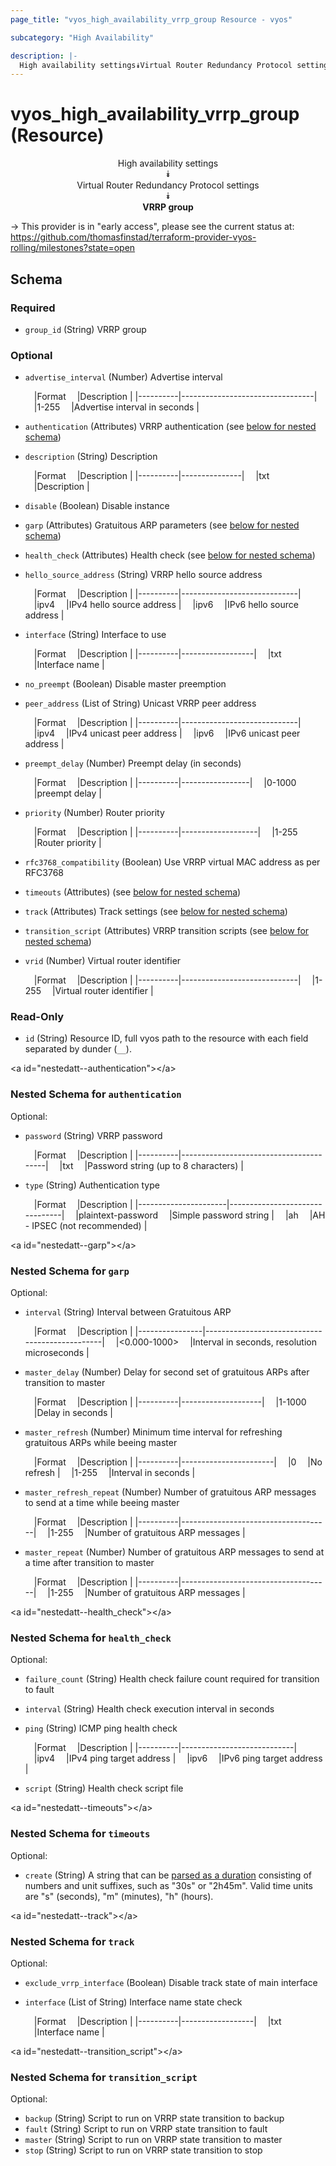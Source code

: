 ```yaml
---
page_title: "vyos_high_availability_vrrp_group Resource - vyos"

subcategory: "High Availability"

description: |- 
  High availability settings⯯Virtual Router Redundancy Protocol settings⯯VRRP group
---
```


# vyos_high_availability_vrrp_group (Resource)
<center>

High availability settings  
⯯  
Virtual Router Redundancy Protocol settings  
⯯  
**VRRP group**


</center>

-> This provider is in "early access", please see the current status at: https://github.com/thomasfinstad/terraform-provider-vyos-rolling/milestones?state=open

## Schema

### Required

- `group_id` (String) VRRP group

### Optional

- `advertise_interval` (Number) Advertise interval

    &emsp;|Format  &emsp;|Description                    |
    |----------|---------------------------------|
    &emsp;|1-255   &emsp;|Advertise interval in seconds  |
- `authentication` (Attributes) VRRP authentication (see [below for nested schema](#nestedatt--authentication))
- `description` (String) Description

    &emsp;|Format  &emsp;|Description  |
    |----------|---------------|
    &emsp;|txt     &emsp;|Description  |
- `disable` (Boolean) Disable instance
- `garp` (Attributes) Gratuitous ARP parameters (see [below for nested schema](#nestedatt--garp))
- `health_check` (Attributes) Health check (see [below for nested schema](#nestedatt--health_check))
- `hello_source_address` (String) VRRP hello source address

    &emsp;|Format  &emsp;|Description                |
    |----------|-----------------------------|
    &emsp;|ipv4    &emsp;|IPv4 hello source address  |
    &emsp;|ipv6    &emsp;|IPv6 hello source address  |
- `interface` (String) Interface to use

    &emsp;|Format  &emsp;|Description     |
    |----------|------------------|
    &emsp;|txt     &emsp;|Interface name  |
- `no_preempt` (Boolean) Disable master preemption
- `peer_address` (List of String) Unicast VRRP peer address

    &emsp;|Format  &emsp;|Description                |
    |----------|-----------------------------|
    &emsp;|ipv4    &emsp;|IPv4 unicast peer address  |
    &emsp;|ipv6    &emsp;|IPv6 unicast peer address  |
- `preempt_delay` (Number) Preempt delay (in seconds)

    &emsp;|Format  &emsp;|Description    |
    |----------|-----------------|
    &emsp;|0-1000  &emsp;|preempt delay  |
- `priority` (Number) Router priority

    &emsp;|Format  &emsp;|Description      |
    |----------|-------------------|
    &emsp;|1-255   &emsp;|Router priority  |
- `rfc3768_compatibility` (Boolean) Use VRRP virtual MAC address as per RFC3768
- `timeouts` (Attributes) (see [below for nested schema](#nestedatt--timeouts))
- `track` (Attributes) Track settings (see [below for nested schema](#nestedatt--track))
- `transition_script` (Attributes) VRRP transition scripts (see [below for nested schema](#nestedatt--transition_script))
- `vrid` (Number) Virtual router identifier

    &emsp;|Format  &emsp;|Description                |
    |----------|-----------------------------|
    &emsp;|1-255   &emsp;|Virtual router identifier  |

### Read-Only

- `id` (String) Resource ID, full vyos path to the resource with each field separated by dunder (`__`).

&lt;a id=&#34;nestedatt--authentication&#34;&gt;&lt;/a&gt;
### Nested Schema for `authentication`

Optional:

- `password` (String) VRRP password

    &emsp;|Format  &emsp;|Description                           |
    |----------|----------------------------------------|
    &emsp;|txt     &emsp;|Password string (up to 8 characters)  |
- `type` (String) Authentication type

    &emsp;|Format              &emsp;|Description                   |
    |----------------------|--------------------------------|
    &emsp;|plaintext-password  &emsp;|Simple password string        |
    &emsp;|ah                  &emsp;|AH - IPSEC (not recommended)  |


&lt;a id=&#34;nestedatt--garp&#34;&gt;&lt;/a&gt;
### Nested Schema for `garp`

Optional:

- `interval` (String) Interval between Gratuitous ARP

    &emsp;|Format        &emsp;|Description                                   |
    |----------------|------------------------------------------------|
    &emsp;|&lt;0.000-1000&gt;  &emsp;|Interval in seconds, resolution microseconds  |
- `master_delay` (Number) Delay for second set of gratuitous ARPs after transition to master

    &emsp;|Format  &emsp;|Description       |
    |----------|--------------------|
    &emsp;|1-1000  &emsp;|Delay in seconds  |
- `master_refresh` (Number) Minimum time interval for refreshing gratuitous ARPs while beeing master

    &emsp;|Format  &emsp;|Description          |
    |----------|-----------------------|
    &emsp;|0       &emsp;|No refresh           |
    &emsp;|1-255   &emsp;|Interval in seconds  |
- `master_refresh_repeat` (Number) Number of gratuitous ARP messages to send at a time while beeing master

    &emsp;|Format  &emsp;|Description                        |
    |----------|-------------------------------------|
    &emsp;|1-255   &emsp;|Number of gratuitous ARP messages  |
- `master_repeat` (Number) Number of gratuitous ARP messages to send at a time after transition to master

    &emsp;|Format  &emsp;|Description                        |
    |----------|-------------------------------------|
    &emsp;|1-255   &emsp;|Number of gratuitous ARP messages  |


&lt;a id=&#34;nestedatt--health_check&#34;&gt;&lt;/a&gt;
### Nested Schema for `health_check`

Optional:

- `failure_count` (String) Health check failure count required for transition to fault
- `interval` (String) Health check execution interval in seconds
- `ping` (String) ICMP ping health check

    &emsp;|Format  &emsp;|Description               |
    |----------|----------------------------|
    &emsp;|ipv4    &emsp;|IPv4 ping target address  |
    &emsp;|ipv6    &emsp;|IPv6 ping target address  |
- `script` (String) Health check script file


&lt;a id=&#34;nestedatt--timeouts&#34;&gt;&lt;/a&gt;
### Nested Schema for `timeouts`

Optional:

- `create` (String) A string that can be [parsed as a duration](https://pkg.go.dev/time#ParseDuration) consisting of numbers and unit suffixes, such as &#34;30s&#34; or &#34;2h45m&#34;. Valid time units are &#34;s&#34; (seconds), &#34;m&#34; (minutes), &#34;h&#34; (hours).


&lt;a id=&#34;nestedatt--track&#34;&gt;&lt;/a&gt;
### Nested Schema for `track`

Optional:

- `exclude_vrrp_interface` (Boolean) Disable track state of main interface
- `interface` (List of String) Interface name state check

    &emsp;|Format  &emsp;|Description     |
    |----------|------------------|
    &emsp;|txt     &emsp;|Interface name  |


&lt;a id=&#34;nestedatt--transition_script&#34;&gt;&lt;/a&gt;
### Nested Schema for `transition_script`

Optional:

- `backup` (String) Script to run on VRRP state transition to backup
- `fault` (String) Script to run on VRRP state transition to fault
- `master` (String) Script to run on VRRP state transition to master
- `stop` (String) Script to run on VRRP state transition to stop  
